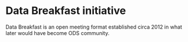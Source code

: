 # Data Breakfast initiative

Data Breakfast is an open meeting format established circa 2012 in what later would have become ODS community.
